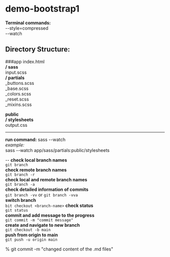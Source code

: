 # demo-bootstrap1

**Terminal commands:**  
--style=compressed  
--watch

## Directory Structure:

###app
index.html  
**/ sass**  
input.scss  
**/ partials**  
_buttons.scss  
_base.scss  
_colors.scss  
_reset.scss  
_mixins.scss


**public**  
**/ stylesheets**  
output.css

---
**run command:** sass --watch  
_example:_   
sass --watch app/sass/partials:public/stylesheets


--
**check local branch names**  
`git branch`  
**check remote branch names**  
`git branch -r`  
**check local and remote branch names**  
`git branch -a`  
**check detailed information of commits**  
`git branch -vv` or `git branch -vva`  
**switch branch**  
`bit checkout <branch-name>`
**check status**  
`git status`  
**commit and add message to the progress**  
`git commit -m "commit message"`  
**create and navigate to new branch**  
`git checkout -b main`  
**push from origin to main**  
`git push -u origin main`  



% git commit -m "changed content of the .md files"
